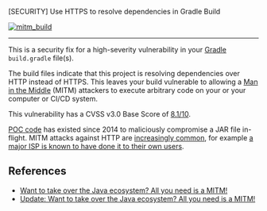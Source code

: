 [SECURITY] Use HTTPS to resolve dependencies in Gradle Build


[![mitm_build](https://user-images.githubusercontent.com/1323708/59226671-90645200-8ba1-11e9-8ab3-39292bef99e9.jpeg)](https://infosecwriteups.com/want-to-take-over-the-java-ecosystem-all-you-need-is-a-mitm-1fc329d898fb)

---

This is a security fix for a high-severity vulnerability in your [Gradle](https://gradle.org/) `build.gradle` file(s).

The build files indicate that this project is resolving dependencies over HTTP instead of HTTPS.
This leaves your build vulnerable to allowing a [Man in the Middle](https://en.wikipedia.org/wiki/Man-in-the-middle_attack) (MITM) attackers to execute arbitrary code on your or your computer or CI/CD system.

This vulnerability has a CVSS v3.0 Base Score of [8.1/10](https://nvd.nist.gov/vuln-metrics/cvss/v3-calculator?vector=AV:N/AC:H/PR:N/UI:N/S:U/C:H/I:H/A:H).

[POC code](https://max.computer/blog/how-to-take-over-the-computer-of-any-java-or-clojure-or-scala-developer/) has existed since 2014 to maliciously compromise a JAR file in-flight.
MITM attacks against HTTP are [increasingly common](https://security.stackexchange.com/a/12050), for example [a major ISP is known to have done it to their own users](https://thenextweb.com/news/comcast-continues-to-inject-its-own-code-into-websites-you-visit).

## References

- [Want to take over the Java ecosystem? All you need is a MITM!](https://infosecwriteups.com/want-to-take-over-the-java-ecosystem-all-you-need-is-a-mitm-1fc329d898fb)
- [Update: Want to take over the Java ecosystem? All you need is a MITM!](https://medium.com/bugbountywriteup/update-want-to-take-over-the-java-ecosystem-all-you-need-is-a-mitm-d069d253fe23?source=friends_link&sk=8c8e52a7d57b98d0b7e541665688b454)
